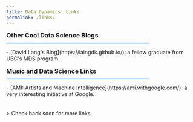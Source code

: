 ```yaml
---
title: Data Dynamics' Links
permalink: /links/
---
```


<h3 style="LINE-HEIGHT:5px;">Other Cool Data Science Blogs</h3>
<hr style="background:#2676FF; border:0; height:2px; width:75%; align:left; line-height:1px" />
- [David Lang's Blog](https://laingdk.github.io/): a fellow graduate from UBC's MDS program.
<br>
<h3 style="LINE-HEIGHT:5px;">Music and Data Science Links</h3>
<hr style="background:#2676FF; border:0; height:2px; width:75%; align:left;" />
- [AMI: Artists and Machine Intelligence](https://ami.withgoogle.com/): a very interesting initiative at Google.
<br>
<br>
<br>
> Check back soon for more links.
